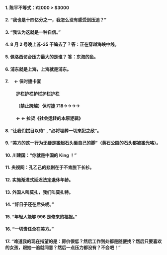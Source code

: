 #### 1. 陈平不等式：¥2000 > \$3000

#### 2. “我也是十四亿分之一，我怎么没有感受到压迫？”

#### 3. “我认为这就是一种自信。”

#### 4. 8 月 2 号晚上苏-35 干嘛去了？答：正在穿越海峡中线。

#### 5. 佩洛西访台压力最大的是谁？ 答：东海的鱼。

#### 6. 浦东就是上海，上海就是浦东。

#### 7.&emsp; ← 保时捷卡宴

#### &emsp; &emsp; 护栏护栏护栏护栏护栏

#### &emsp; &emsp; （禁止跨越）保时捷 718→→→→

#### &emsp; &emsp; ← ← 拉货《社会运转的本原逻辑》

#### 8. “让我们拭目以待” , “必将埋葬一切来犯之敌”。

#### 9. “美方的这一行为无疑是搬起石头砸自己的脚”（黄石公园的石头都被搬光咯）。

#### 10. 川建国：“你就是中国的 King ！”

#### 11. 央视网：孔乙己的悲剧在于不肯脱下长衫。

#### 12. 实施渐进式延迟法定退休年龄。

#### 13. 外国人叫莫扎，我们叫莫扎特。

#### 14. “好日子还在后头呢。”

#### 15. “年轻人能够 996 是修来的福报。”

#### 16. “一切责任全在美方。”

#### 17. “难道我的现在指望的是：房价很低？然后工作到处都是随便找？然后只要喜欢的女孩，跟她一追就同意？然后一点压力都没有？不会吧！”
